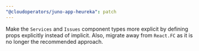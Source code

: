 ```yaml
---
"@cloudoperators/juno-app-heureka": patch
---
```



Make the `Services` and `Issues` component types more explicit by defining props explicitly instead of implicit. Also, migrate away from `React.FC` as it is no longer the recommended approach.
